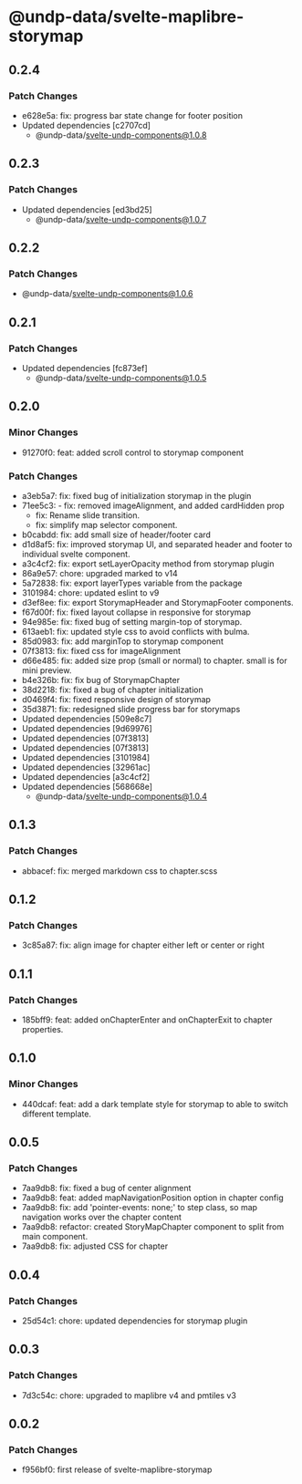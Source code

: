 # @undp-data/svelte-maplibre-storymap

## 0.2.4

### Patch Changes

- e628e5a: fix: progress bar state change for footer position
- Updated dependencies [c2707cd]
  - @undp-data/svelte-undp-components@1.0.8

## 0.2.3

### Patch Changes

- Updated dependencies [ed3bd25]
  - @undp-data/svelte-undp-components@1.0.7

## 0.2.2

### Patch Changes

- @undp-data/svelte-undp-components@1.0.6

## 0.2.1

### Patch Changes

- Updated dependencies [fc873ef]
  - @undp-data/svelte-undp-components@1.0.5

## 0.2.0

### Minor Changes

- 91270f0: feat: added scroll control to storymap component

### Patch Changes

- a3eb5a7: fix: fixed bug of initialization storymap in the plugin
- 71ee5c3: - fix: removed imageAlignment, and added cardHidden prop
  - fix: Rename slide transition.
  - fix: simplify map selector component.
- b0cabdd: fix: add small size of header/footer card
- d1d8af5: fix: improved storymap UI, and separated header and footer to individual svelte component.
- a3c4cf2: fix: export setLayerOpacity method from storymap plugin
- 86a9e57: chore: upgraded marked to v14
- 5a72838: fix: export layerTypes variable from the package
- 3101984: chore: updated eslint to v9
- d3ef8ee: fix: export StorymapHeader and StorymapFooter components.
- f67d00f: fix: fixed layout collapse in responsive for storymap
- 94e985e: fix: fixed bug of setting margin-top of storymap.
- 613aeb1: fix: updated style css to avoid conflicts with bulma.
- 85d0983: fix: add marginTop to storymap component
- 07f3813: fix: fixed css for imageAlignment
- d66e485: fix: added size prop (small or normal) to chapter. small is for mini preview.
- b4e326b: fix: fix bug of StorymapChapter
- 38d2218: fix: fixed a bug of chapter initialization
- d0469f4: fix: fixed responsive design of storymap
- 35d3871: fix: redesigned slide progress bar for storymaps
- Updated dependencies [509e8c7]
- Updated dependencies [9d69976]
- Updated dependencies [07f3813]
- Updated dependencies [07f3813]
- Updated dependencies [3101984]
- Updated dependencies [32961ac]
- Updated dependencies [a3c4cf2]
- Updated dependencies [568668e]
  - @undp-data/svelte-undp-components@1.0.4

## 0.1.3

### Patch Changes

- abbacef: fix: merged markdown css to chapter.scss

## 0.1.2

### Patch Changes

- 3c85a87: fix: align image for chapter either left or center or right

## 0.1.1

### Patch Changes

- 185bff9: feat: added onChapterEnter and onChapterExit to chapter properties.

## 0.1.0

### Minor Changes

- 440dcaf: feat: add a dark template style for storymap to able to switch different template.

## 0.0.5

### Patch Changes

- 7aa9db8: fix: fixed a bug of center alignment
- 7aa9db8: feat: added mapNavigationPosition option in chapter config
- 7aa9db8: fix: add 'pointer-events: none;' to step class, so map navigation works over the chapter content
- 7aa9db8: refactor: created StoryMapChapter component to split from main component.
- 7aa9db8: fix: adjusted CSS for chapter

## 0.0.4

### Patch Changes

- 25d54c1: chore: updated dependencies for storymap plugin

## 0.0.3

### Patch Changes

- 7d3c54c: chore: upgraded to maplibre v4 and pmtiles v3

## 0.0.2

### Patch Changes

- f956bf0: first release of svelte-maplibre-storymap
